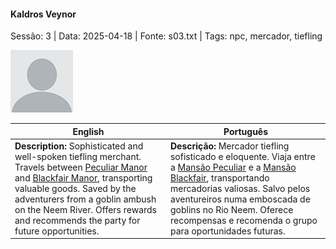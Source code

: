 
#### Kaldros Veynor

Sessão: 3 | Data: 2025-04-18 | Fonte: s03.txt | Tags: npc, mercador, tiefling

![Kaldros Veynor](blank.png)

| English | Português |
|---------|-----------|
| **Description:** Sophisticated and well-spoken tiefling merchant. Travels between [Peculiar Manor](peculiar_manor.md) and [Blackfair Manor](blackfair_manor.md), transporting valuable goods. Saved by the adventurers from a goblin ambush on the Neem River. Offers rewards and recommends the party for future opportunities. | **Descrição:** Mercador tiefling sofisticado e eloquente. Viaja entre a [Mansão Peculiar](peculiar_manor.md) e a [Mansão Blackfair](blackfair_manor.md), transportando mercadorias valiosas. Salvo pelos aventureiros numa emboscada de goblins no Rio Neem. Oferece recompensas e recomenda o grupo para oportunidades futuras. |



















